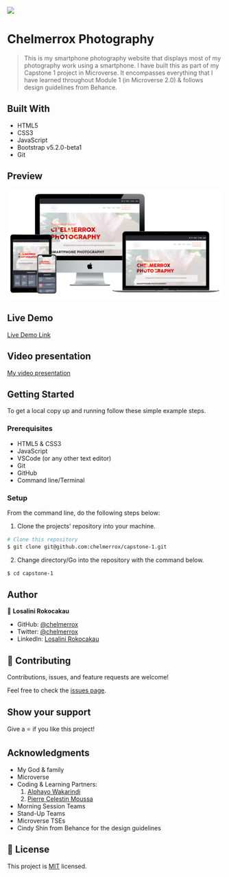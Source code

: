 ![](https://img.shields.io/badge/Microverse-blueviolet)

# Chelmerrox Photography

> This is my smartphone photography website that displays most of my photography work using a smartphone. I have built this as part of my Capstone 1 project in Microverse. It encompasses everything that I have learned throughout Module 1 (in Microverse 2.0) & follows design guidelines from Behance.

## Built With

- HTML5
- CSS3
- JavaScript
- Bootstrap v5.2.0-beta1
- Git

## Preview

![Website preview](images/preview.png)

## Live Demo

[Live Demo Link](https://raw.githack.com/chelmerrox/capstone-1/main/index.html)

## Video presentation

[My video presentation]()

## Getting Started

To get a local copy up and running follow these simple example steps.

### Prerequisites

- HTML5 & CSS3 
- JavaScript
- VSCode (or any other text editor)
- Git
- GitHub
- Command line/Terminal

### Setup

From the command line, do the following steps below:

1. Clone the projects' repository into your machine.

```bash
# Clone this repository
$ git clone git@github.com:chelmerrox/capstone-1.git

```
2. Change directory/Go into the repository with the command below.

```bash
$ cd capstone-1

```

## Author

👤 **Losalini Rokocakau**

- GitHub: [@chelmerrox](https://github.com/chelmerrox)
- Twitter: [@chelmerrox](https://twitter.com/chelmerrox)
- LinkedIn: [Losalini Rokocakau](https://linkedin.com/in/losalini-rokocakau)

## 🤝 Contributing

Contributions, issues, and feature requests are welcome!

Feel free to check the [issues page](https://github.com/chelmerrox/capstone-1/issues).

## Show your support

Give a ⭐️ if you like this project!

## Acknowledgments

- My God & family
- Microverse
- Coding & Learning Partners: 
  1. [Alphayo Wakarindi](https://github.com/alphayowakarindi)
  2. [Pierre Celestin Moussa](https://github.com/Piercel2022) 
- Morning Session Teams
- Stand-Up Teams
- Microverse TSEs
- Cindy Shin from Behance for the design guidelines

## 📝 License

This project is [MIT](./MIT.md) licensed.